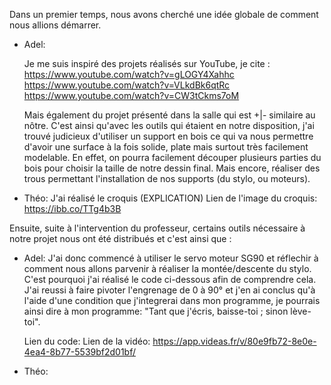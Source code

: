 Dans un premier temps, nous avons cherché une idée globale de comment nous allions démarrer.

- Adel: 
  
  Je me suis inspiré des projets réalisés sur YouTube, je cite : 
  https://www.youtube.com/watch?v=gLOGY4Xahhc
  https://www.youtube.com/watch?v=VLkdBk6qtRc
  https://www.youtube.com/watch?v=CW3tCkms7oM

  Mais également du projet présenté dans la salle qui est +|- similaire au nôtre.
  C'est ainsi qu'avec les outils qui étaient en notre disposition, j'ai trouvé judicieux d'utiliser un support en bois ce qui va nous permettre d'avoir une surface à la   fois solide, plate mais surtout très facilement modelable. En effet, on pourra facilement découper plusieurs parties du bois pour choisir la taille de notre dessin       final. Mais encore, réaliser des trous permettant l'installation de nos supports (du stylo, ou moteurs).

- Théo: J'ai réalisé le croquis (EXPLICATION)
  Lien de l'image du croquis: https://ibb.co/TTg4b3B


Ensuite, suite à l'intervention du professeur, certains outils nécessaire à notre projet nous ont été distribués et c'est ainsi que :

- Adel: 
  J'ai donc commencé à utiliser le servo moteur SG90 et réflechir à comment nous allons parvenir à réaliser la montée/descente du stylo. C'est pourquoi j'ai réalisé le     code ci-dessous afin de comprendre cela. J'ai reussi à faire pivoter l'engrenage de 0 à 90° et j'en ai conclus qu'à l'aide d'une condition que j'integrerai dans mon     programme, je pourrais ainsi dire à mon programme: "Tant que j'écris, baisse-toi ; sinon lève-toi".

  Lien du code: 
  Lien de la vidéo: https://app.videas.fr/v/80e9fb72-8e0e-4ea4-8b77-5539bf2d01bf/

- Théo: 
